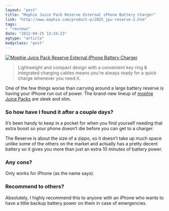 ```yaml
---
layout: "post"
title: "Mophie Juice Pack Reserve External iPhone Battery Charger"
link: "http://www.mophie.com/product-p/2025_jpu-reserve-2.htm"
tags: 
- "reviews"
date: "2012-04-25 13:34:23"
ogtype: "article"
bodyclass: "post"
---
```


[![Mophie Juice Pack Reserve External iPhone Battery Charger](http://cdn.rogerstringer.com/media/mophie-juice-pack-reserve-iphone-charger.jpg)](http://www.mophie.com/product-p/2025_jpu-reserve-2.htm)

> Lightweight and compact design with a convenient key ring & integrated charging cables means you’re always ready for a quick charge whenever you need it.

One of the few things worse than carrying around a large battery reserve is having your iPhone run out of power. The brand-new lineup of [mophie Juice Packs](http://www.mophie.com/category-s/53.htm) are sleek and slim.

### So how have I found it after a couple days?

It’s been handy to keep in a pocket for when you find yourself needing that extra boost so your phone doesn’t die before you can get to a charger.

The Reserve is about the size of a zippo, so it doesn’t take up much space unlike some of the others on the market and actually has a pretty decent battery so it gives you more than just an extra 10 minutes of battery power.

### Any cons?

Only works for iPhone (as the name says).

### Recommend to others?

Absolutely, I highly recommend this to anyone with an iPhone who wants to have a little backup battery power on them in case of emergencies.